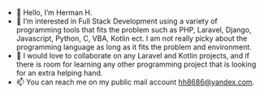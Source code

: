 - 👋 Hello, I’m Herman H.
- 👀 I’m interested in Full Stack Development using a variety of programming tools that fits the problem such as PHP, Laravel, Django, Javascript, Python, C, VBA, Kotlin ect.  I am not really picky about the programming language as long as it fits the problem and environment.
- 💞️ I would love to collaborate on any Laravel and Kotlin projects, and if there is room for learning any other programming project that is looking for an extra helping hand.
- 📫 You can reach me on my public mail account hh8686@yandex.com.

<!---
Hmerman6006/Hmerman6006 is a ✨ special ✨ repository because its `README.md` (this file) appears on your GitHub profile.
You can click the Preview link to take a look at your changes.
--->
